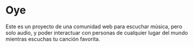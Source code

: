 # Oye
Este es un proyecto de una comunidad web para escuchar música, pero solo audio, y poder interactuar con personas de cualquier lugar del mundo mientras escuchas tu canción favorita.
